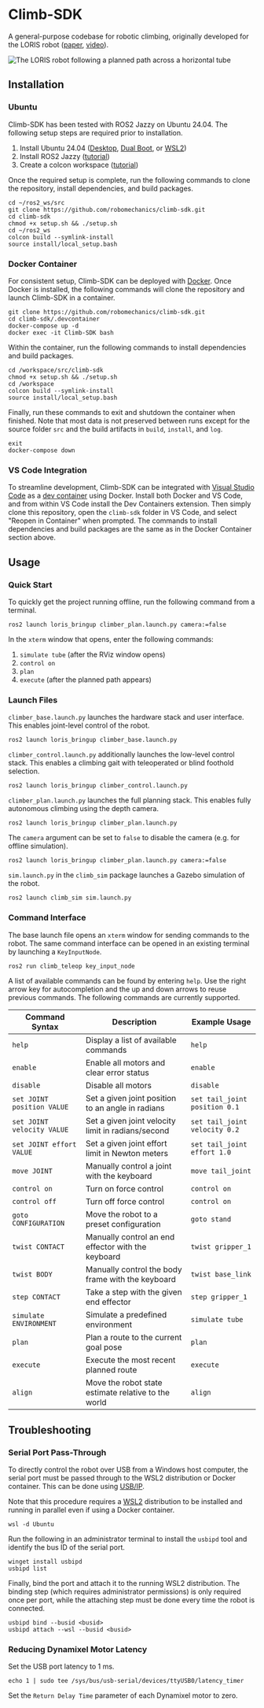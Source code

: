 # Climb-SDK

A general-purpose codebase for robotic climbing, originally developed for the LORIS robot ([paper](https://www.ri.cmu.edu/publications/loris-a-lightweight-free-climbing-robot-for-extreme-terrain-exploration/), [video](https://youtu.be/GjRrLqlI0yM)).

![The LORIS robot following a planned path across a horizontal tube](doc/Tube.gif)

## Installation

### Ubuntu

Climb-SDK has been tested with ROS2 Jazzy on Ubuntu 24.04. The following setup steps are required prior to installation.

1. Install Ubuntu 24.04 ([Desktop](https://ubuntu.com/tutorials/install-ubuntu-desktop), [Dual Boot](https://help.ubuntu.com/community/WindowsDualBoot), or [WSL2](https://documentation.ubuntu.com/wsl/en/latest/guides/install-ubuntu-wsl2/))
2. Install ROS2 Jazzy ([tutorial](https://docs.ros.org/en/jazzy/Installation.html))
3. Create a colcon workspace ([tutorial](https://docs.ros.org/en/jazzy/Tutorials/Beginner-Client-Libraries/Creating-A-Workspace/Creating-A-Workspace.html))

Once the required setup is complete, run the following commands to clone the repository, install dependencies, and build packages.

```
cd ~/ros2_ws/src
git clone https://github.com/robomechanics/climb-sdk.git
cd climb-sdk
chmod +x setup.sh && ./setup.sh
cd ~/ros2_ws
colcon build --symlink-install
source install/local_setup.bash
```

### Docker Container

For consistent setup, Climb-SDK can be deployed with [Docker](https://www.docker.com/products/docker-desktop/). Once Docker is installed, the following commands will clone the repository and launch Climb-SDK in a container.

```
git clone https://github.com/robomechanics/climb-sdk.git
cd climb-sdk/.devcontainer
docker-compose up -d
docker exec -it Climb-SDK bash
```

Within the container, run the following commands to install dependencies and build packages.

```
cd /workspace/src/climb-sdk
chmod +x setup.sh && ./setup.sh
cd /workspace
colcon build --symlink-install
source install/local_setup.bash
```

Finally, run these commands to exit and shutdown the container when finished. Note that most data is not preserved between runs except for the source folder `src` and the build artifacts in `build`, `install`, and `log`.

```
exit
docker-compose down
```

### VS Code Integration

To streamline development, Climb-SDK can be integrated with [Visual Studio Code](https://code.visualstudio.com/) as a [dev container](https://code.visualstudio.com/docs/devcontainers/containers) using Docker. Install both Docker and VS Code, and from within VS Code install the Dev Containers extension. Then simply clone this repository, open the `climb-sdk` folder in VS Code, and select "Reopen in Container" when prompted. The commands to install dependencies and build packages are the same as in the Docker Container section above.

## Usage

### Quick Start

To quickly get the project running offline, run the following command from a terminal.

```
ros2 launch loris_bringup climber_plan.launch.py camera:=false
```

In the `xterm` window that opens, enter the following commands:

1. `simulate tube` (after the RViz window opens)
2. `control on`
3. `plan`
4. `execute` (after the planned path appears)

### Launch Files

`climber_base.launch.py` launches the hardware stack and user interface. This enables joint-level control of the robot.

```
ros2 launch loris_bringup climber_base.launch.py
```

`climber_control.launch.py` additionally launches the low-level control stack. This enables a climbing gait with teleoperated or blind foothold selection.

```
ros2 launch loris_bringup climber_control.launch.py
```

`climber_plan.launch.py` launches the full planning stack. This enables fully autonomous climbing using the depth camera.

```
ros2 launch loris_bringup climber_plan.launch.py
```

The `camera` argument can be set to `false` to disable the camera (e.g. for offline simulation).

```
ros2 launch loris_bringup climber_plan.launch.py camera:=false
```

`sim.launch.py` in the `climb_sim` package launches a Gazebo simulation of the robot.

```
ros2 launch climb_sim sim.launch.py
```

### Command Interface

The base launch file opens an `xterm` window for sending commands to the robot. The same command interface can be opened in an existing terminal by launching a `KeyInputNode`.

```
ros2 run climb_teleop key_input_node
```

A list of available commands can be found by entering `help`. Use the right arrow key for autocompletion and the up and down arrows to reuse previous commands. The following commands are currently supported.

| Command Syntax              | Description                                         | Example Usage                 |
| --------------------------- | --------------------------------------------------- | ----------------------------- |
| `help`                      | Display a list of available commands                | `help`                        |
| `enable`                    | Enable all motors and clear error status            | `enable`                      |
| `disable`                   | Disable all motors                                  | `disable`                     |
| `set JOINT position VALUE`  | Set a given joint position to an angle in radians   | `set tail_joint position 0.1` |
| `set JOINT velocity VALUE`  | Set a given joint velocity limit in radians/second  | `set tail_joint velocity 0.2` |
| `set JOINT effort VALUE`    | Set a given joint effort limit in Newton meters     | `set tail_joint effort 1.0`   |
| `move JOINT`                | Manually control a joint with the keyboard          | `move tail_joint`             |
| `control on`                | Turn on force control                               | `control on`                  |
| `control off      `         | Turn off force control                              | `control on`                  |
| `goto CONFIGURATION`        | Move the robot to a preset configuration            | `goto stand`                  |
| `twist CONTACT`             | Manually control an end effector with the keyboard  | `twist gripper_1`             |
| `twist BODY`                | Manually control the body frame with the keyboard   | `twist base_link`             |
| `step CONTACT`              | Take a step with the given end effector             | `step gripper_1`              |
| `simulate ENVIRONMENT`      | Simulate a predefined environment                   | `simulate tube`               |
| `plan`                      | Plan a route to the current goal pose               | `plan`                        |
| `execute`                   | Execute the most recent planned route               | `execute`                     |
| `align`                     | Move the robot state estimate relative to the world | `align`                       |

## Troubleshooting

### Serial Port Pass-Through

To directly control the robot over USB from a Windows host computer, the serial port must be passed through to the WSL2 distribution or Docker container. This can be done using [USB/IP](https://learn.microsoft.com/en-us/windows/wsl/connect-usb).

Note that this procedure requires a [WSL2](https://documentation.ubuntu.com/wsl/en/latest/guides/install-ubuntu-wsl2/) distribution to be installed and running in parallel even if using a Docker container.

```
wsl -d Ubuntu
```

Run the following in an administrator terminal to install the `usbipd` tool and identify the bus ID of the serial port.

```
winget install usbipd
usbipd list
```

Finally, bind the port and attach it to the running WSL2 distribution. The binding step (which requires administrator permissions) is only required once per port, while the attaching step must be done every time the robot is connected.

```
usbipd bind --busid <busid>
usbipd attach --wsl --busid <busid>
```

### Reducing Dynamixel Motor Latency

Set the USB port latency to 1 ms.

```
echo 1 | sudo tee /sys/bus/usb-serial/devices/ttyUSB0/latency_timer
```

Set the `Return Delay Time` parameter of each Dynamixel motor to zero.
